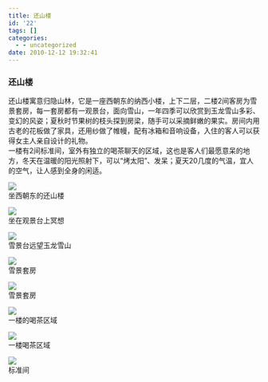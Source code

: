 ```yaml
---
title: 还山楼
id: '22'
tags: []
categories:
  - - uncategorized
date: 2010-12-12 19:32:41
---
```


### 还山楼

还山楼寓意归隐山林，它是一座西朝东的纳西小楼，上下二层，二楼2间客房为雪景套房，每一套房都有一观景台，面向雪山，一年四季可以欣赏到玉龙雪山多彩、变幻的风姿；夏秋时节果树的枝头探到房梁，随手可以采摘鲜嫩的果实。房间内用古老的花板做了家具，还用纱做了帷幔，配有冰箱和音响设备，入住的客人可以获得女主人亲自设计的礼物。  
一楼有2间标准间，室外有独立的喝茶聊天的区域，这也是客人们最愿意呆的地方，冬天在温暖的阳光照射下，可以“烤太阳”、发呆；夏天20几度的气温，宜人的空气，让人感到全身的闲适。

![](upfile/huanshanlou/01.jpg)  
坐西朝东的还山楼

![](upfile/huanshanlou/02.jpg)  
坐在观景台上冥想

![](upfile/huanshanlou/04.jpg)  
雪景台远望玉龙雪山

![](upfile/huanshanlou/05.jpg)  
雪景套房

![](upfile/huanshanlou/06.jpg)  
雪景套房

![](upfile/huanshanlou/07.jpg)  
一楼的喝茶区域

![](upfile/huanshanlou/08.jpg)  
一楼喝茶区域

![](upfile/huanshanlou/09.jpg)  
标准间
